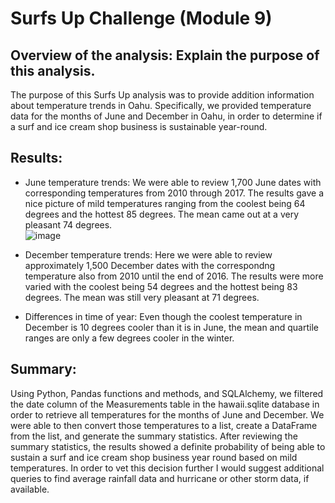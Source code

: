 # Surfs Up Challenge (Module 9)

## Overview of the analysis: Explain the purpose of this analysis.
  The purpose of this Surfs Up analysis was to provide addition information about temperature trends in Oahu. Specifically, we provided temperature data for the months of June and December in Oahu, in order to determine if a surf and ice cream shop business is sustainable year-round.

## Results: 
* June temperature trends: We were able to review 1,700 June dates with corresponding temperatures from 2010 through 2017.  The results gave a nice picture of mild temperatures ranging from the coolest being 64 degrees and the hottest 85 degrees. The mean came out at a very pleasant 74 degrees.  
![image](https://user-images.githubusercontent.com/74223626/107865328-ce138680-6e2a-11eb-9792-69960d32ebd2.png)

* December temperature trends: Here we were able to review approximately 1,500 December dates with the correspondng temperature also from 2010 until the end of 2016.  The results were more varied with the coolest being 54 degrees and the hottest being 83 degrees.  The mean was still very pleasant at 71 degrees.

* Differences in time of year: Even though the coolest temperature in December is 10 degrees cooler than it is in June, the mean and quartile ranges are only a few degrees cooler in the winter.  

## Summary: 
  Using Python, Pandas functions and methods, and SQLAlchemy, we filtered the date column of the Measurements table in the hawaii.sqlite database in order to retrieve all temperatures for the months of June and December. We were able to then convert those temperatures to a list, create a DataFrame from the list, and generate the summary statistics. After reviewing the summary statistics, the results showed a definite probability of being able to sustain a surf and ice cream shop business year round based on mild temperatures. In order to vet this decision further I would suggest additional queries to find average rainfall data and hurricane or other storm data, if available.
